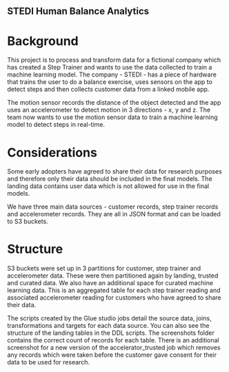 ## STEDI Human Balance Analytics

# Background

This project is to process and transform data for a fictional company which has created a Step Trainer and wants to use the data collected to train a machine learning model. The company - STEDI - has a piece of hardware that trains the user to do a balance exercise, uses sensors on the app to detect steps and then collects customer data from a linked mobile app.

The motion sensor records the distance of the object detected and the app uses an accelerometer to detect motion in 3 directions - x, y and z. The team now wants to use the motion sensor data to train a machine learning model to detect steps in real-time. 

# Considerations 

Some early adopters have agreed to share their data for research purposes and therefore only their data should be included in the final models. The landing data contains user data which is not allowed for use in the final models.

We have three main data sources - customer records, step trainer records and accelerometer records. They are all in JSON format and can be loaded to S3 buckets.

# Structure

S3 buckets were set up in 3 partitions for customer, step trainer and accelerometer data. These were then partitioned again by landing, trusted and curated data. We also have an additional space for curated machine learning data. This is an aggregated table for each step trainer reading and associated accelerometer reading for customers who have agreed to share their data.

The scripts created by the Glue studio jobs detail the source data, joins, transformations and targets for each data source. You can also see the structure of the landing tables in the DDL scripts. The screenshots folder contains the correct count of records for each table. There is an additional screenshot for a new version of the accelerator_trusted job which removes any records which were taken before the customer gave consent for their data to be used for research.
